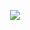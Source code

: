 <p align="center">
  <img width="" height="" src="https://64.media.tumblr.com/5d3e3aa5d31d0cd7986a4ad3ea802240/827da412c0090793-f2/s2048x3072/9241354f86ff3c03a9ab53c0d489fc9c2e01ccb6.pnj">
</p>
